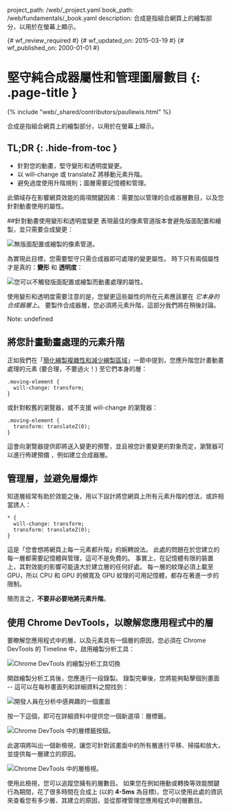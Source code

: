 project_path: /web/_project.yaml
book_path: /web/fundamentals/_book.yaml
description: 合成是指組合網頁上的繪製部分，以用於在螢幕上顯示。

{# wf_review_required #}
{# wf_updated_on: 2015-03-19 #}
{# wf_published_on: 2000-01-01 #}

# 堅守純合成器屬性和管理圖層數目 {: .page-title }

{% include "web/_shared/contributors/paullewis.html" %}


合成是指組合網頁上的繪製部分，以用於在螢幕上顯示。

## TL;DR {: .hide-from-toc }
- 針對您的動畫，堅守變形和透明度變更。
- 以 will-change 或 translateZ 將移動元素升階。
- 避免過度使用升階規則；圖層需要記憶體和管理。


此領域存在影響網頁效能的兩項關鍵因素：需要加以管理的合成器層數目，以及您針對動畫使用的屬性。

##針對動畫使用變形和透明度變更 
 表現最佳的像素管道版本會避免版面配置和繪製，並只需要合成變更：

<img src="images/stick-to-compositor-only-properties-and-manage-layer-count/frame-no-layout-paint.jpg" class="g--centered" alt="無版面配置或繪製的像素管道。">

為實現此目標，您需要堅守只需合成器即可處理的變更屬性。 時下只有兩個屬性才是真的：**變形** 和 **透明度**：

<img src="images/stick-to-compositor-only-properties-and-manage-layer-count/safe-properties.jpg" class="g--centered" alt="您可以不觸發版面配置或繪製而動畫處理的屬性。">

使用變形和透明度需要注意的是，您變更這些屬性的所在元素應該要在 _它本身的合成器層上_。 要製作合成器層，您必須將元素升階，這部分我們將在稍後討論。

Note: undefined

## 將您計畫動畫處理的元素升階

正如我們在「[簡化繪製複雜性和減少繪製區域](simplify-paint-complexity-and-reduce-paint-areas)」一節中提到，您應升階您計畫動畫處理的元素 (要合理，不要過火！) 至它們本身的層：


    .moving-element {
      will-change: transform;
    }
    

或針對較舊的瀏覽器，或不支援 will-change 的瀏覽器：


    .moving-element {
      transform: translateZ(0);
    }
    

這會向瀏覽器提供即將送入變更的預警，並且視您計畫變更的對象而定，瀏覽器可以進行佈建預備 ，例如建立合成器層。

## 管理層，並避免層爆炸

知道層經常有助於效能之後，用以下設計將您網頁上所有元素升階的想法，或許相當誘人：


    * {
      will-change: transform;
      transform: translateZ(0);
    }
    

這是「您會想將網頁上每一元素都升階」的婉轉說法。 此處的問題在於您建立的每一層都需要記憶體與管理，這可不是免費的。 事實上，在記憶體有限的裝置上，其對效能的影響可能遠大於建立層的任何好處。 每一層的紋理必須上載至 GPU，所以 CPU 和 GPU 的頻寬及 GPU 紋理的可用記憶體，都存在著進一步的限制。

簡而言之，**不要非必要地將元素升階**。

## 使用 Chrome DevTools，以瞭解您應用程式中的層

要瞭解您應用程式中的層，以及元素具有一個層的原因，您必須在 Chrome DevTools 的 Timeline 中，啟用繪製分析工具：

<img src="images/stick-to-compositor-only-properties-and-manage-layer-count/paint-profiler.jpg" class="g--centered" alt="Chrome DevTools 的繪製分析工具切換">

開啟繪製分析工具後，您應進行一段錄製。 錄製完畢後，您將能夠點擊個別畫面 -- 這可以在每秒畫面列和詳細資料之間找到：

<img src="images/stick-to-compositor-only-properties-and-manage-layer-count/frame-of-interest.jpg" class="g--centered" alt="開發人員在分析中感興趣的一個畫面">

按一下這個，即可在詳細資料中提供您一個新選項：層標籤。

<img src="images/stick-to-compositor-only-properties-and-manage-layer-count/layer-tab.jpg" class="g--centered" alt="Chrome DevTools 中的層標籤按鈕。">

此選項將叫出一個新檢視，讓您可針對該畫面中的所有層進行平移、掃描和放大，並提供每一層建立的原因。

<img src="images/stick-to-compositor-only-properties-and-manage-layer-count/layer-view.jpg" class="g--centered" alt="Chrome DevTools 中的層檢視。">

使用此檢視，您可以追蹤您擁有的層數目。 如果您在例如捲動或轉換等效能關鍵行為期間，花了很多時間在合成上 (以約 **4-5ms** 為目標)，您可以使用此處的資訊來查看您有多少層、其建立的原因，並從那裡管理您應用程式中的層數目。


